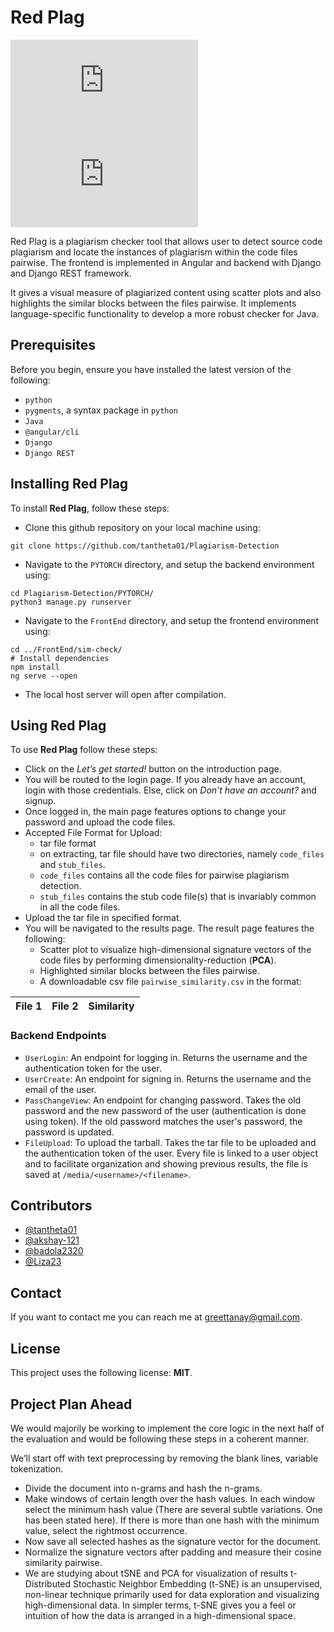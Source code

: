  # Red Plag
![GitHub repo size](https://img.shields.io/github/repo-size/scottydocs/README-template.md)
![GitHub contributors](https://img.shields.io/github/contributors/scottydocs/README-template.md)

Red Plag is a plagiarism checker tool that allows user to detect source code plagiarism and locate the instances of plagiarism within the code files pairwise. The frontend is implemented in Angular and backend with Django and Django REST framework.

It gives a visual measure of plagiarized content using scatter plots and also highlights the similar blocks between the files pairwise. It implements language-specific functionality to develop a more robust checker for Java.

## Prerequisites

Before you begin, ensure you have installed the latest version of the following:

* `python`
* `pygments`, a syntax package in `python`
* `Java`
* `@angular/cli`
* `Django`
* `Django REST`

## Installing Red Plag

To install **Red Plag**, follow these steps:

* Clone this github repository on your local machine using:
```
git clone https://github.com/tantheta01/Plagiarism-Detection
```
* Navigate to the `PYTORCH` directory, and setup the backend environment using:
```
cd Plagiarism-Detection/PYTORCH/
python3 manage.py runserver
```
* Navigate to the `FrontEnd` directory, and setup the frontend environment using:
```
cd ../FrontEnd/sim-check/
# Install dependencies
npm install
ng serve --open
```
* The local host server will open after compilation.

## Using Red Plag

To use **Red Plag** follow these steps:
* Click on the *Let’s get started!* button on the introduction page.
* You will be routed to the login page. If you already have an account, login with those credentials. Else, click on *Don’t have an account?* and signup.
* Once logged in, the main page features options to change your password and upload the code files.
* Accepted File Format for Upload:
    * tar file format
    * on extracting, tar file should have two directories, namely `code_files` and `stub_files`.
    * `code_files` contains all the code files for pairwise plagiarism detection.
    * `stub_files` contains the stub code file(s) that is invariably common in all the code files.
* Upload the tar file in specified format.
* You will be navigated to the results page. The result page features the following:
    * Scatter plot to visualize high-dimensional signature vectors of the code files by performing dimensionality-reduction (**PCA**).
    * Highlighted similar blocks between the files pairwise.
    * A downloadable csv file `pairwise_similarity.csv` in the format:
    
| File 1         | File 2       | Similarity   |
| :------------- | :----------: | -----------: |

### Backend Endpoints
- `UserLogin`: An endpoint for logging in. Returns the username and the authentication token for the user.
- `UserCreate`: An endpoint for signing in. Returns the username and the email of the user.
- `PassChangeView`: An endpoint for changing password. Takes the old password and the new password of the user (authentication is done using token). If the old password matches the user's password, the password is updated.
- `FileUpload`: To upload the tarball. Takes the tar file to be uploaded and the authentication token of the user. Every file is linked to a user object and to facilitate organization and showing previous results, the file is saved at `/media/<username>/<filename>`.

## Contributors
* [@tantheta01](https://github.com/tantheta01)
* [@akshay-121](https://github.com/akshay-121)
* [@badola2320](https://github.com/badola2320)
* [@Liza23](https://github.com/Liza23)

## Contact
If you want to contact me you can reach me at greettanay@gmail.com.

## License
This project uses the following license: **MIT**.


## Project Plan Ahead
We would majorily be working to implement the core logic in the next half of the evaluation and would be following these steps in a coherent manner. 

We’ll start off with text preprocessing by removing the blank lines, variable tokenization.
- Divide the document into n-grams and hash the n-grams.
- Make windows of certain length over the hash values. In each window select the minimum hash value (There are several subtle variations. One has been stated here). If there is more than one hash with the minimum value, select the rightmost occurrence. 
- Now save all selected hashes as the signature vector for the document.
- Normalize the signature vectors after padding and measure their cosine similarity pairwise. 
- We are studying about tSNE and PCA for visualization of results
t-Distributed Stochastic Neighbor Embedding (t-SNE) is an unsupervised, non-linear technique primarily used for data exploration and visualizing high-dimensional data. In simpler terms, t-SNE gives you a feel or intuition of how the data is arranged in a high-dimensional space. 
